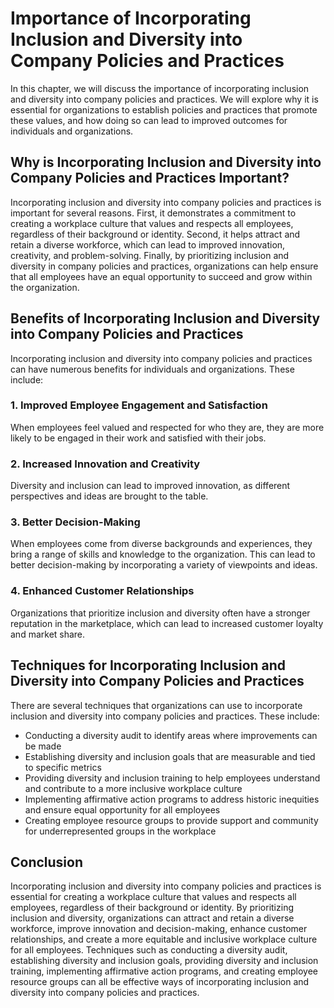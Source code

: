Importance of Incorporating Inclusion and Diversity into Company Policies and Practices
=============================================================================================================================================================================

In this chapter, we will discuss the importance of incorporating inclusion and diversity into company policies and practices. We will explore why it is essential for organizations to establish policies and practices that promote these values, and how doing so can lead to improved outcomes for individuals and organizations.

Why is Incorporating Inclusion and Diversity into Company Policies and Practices Important?
-------------------------------------------------------------------------------------------

Incorporating inclusion and diversity into company policies and practices is important for several reasons. First, it demonstrates a commitment to creating a workplace culture that values and respects all employees, regardless of their background or identity. Second, it helps attract and retain a diverse workforce, which can lead to improved innovation, creativity, and problem-solving. Finally, by prioritizing inclusion and diversity in company policies and practices, organizations can help ensure that all employees have an equal opportunity to succeed and grow within the organization.

Benefits of Incorporating Inclusion and Diversity into Company Policies and Practices
-------------------------------------------------------------------------------------

Incorporating inclusion and diversity into company policies and practices can have numerous benefits for individuals and organizations. These include:

### 1. Improved Employee Engagement and Satisfaction

When employees feel valued and respected for who they are, they are more likely to be engaged in their work and satisfied with their jobs.

### 2. Increased Innovation and Creativity

Diversity and inclusion can lead to improved innovation, as different perspectives and ideas are brought to the table.

### 3. Better Decision-Making

When employees come from diverse backgrounds and experiences, they bring a range of skills and knowledge to the organization. This can lead to better decision-making by incorporating a variety of viewpoints and ideas.

### 4. Enhanced Customer Relationships

Organizations that prioritize inclusion and diversity often have a stronger reputation in the marketplace, which can lead to increased customer loyalty and market share.

Techniques for Incorporating Inclusion and Diversity into Company Policies and Practices
----------------------------------------------------------------------------------------

There are several techniques that organizations can use to incorporate inclusion and diversity into company policies and practices. These include:

* Conducting a diversity audit to identify areas where improvements can be made
* Establishing diversity and inclusion goals that are measurable and tied to specific metrics
* Providing diversity and inclusion training to help employees understand and contribute to a more inclusive workplace culture
* Implementing affirmative action programs to address historic inequities and ensure equal opportunity for all employees
* Creating employee resource groups to provide support and community for underrepresented groups in the workplace

Conclusion
----------

Incorporating inclusion and diversity into company policies and practices is essential for creating a workplace culture that values and respects all employees, regardless of their background or identity. By prioritizing inclusion and diversity, organizations can attract and retain a diverse workforce, improve innovation and decision-making, enhance customer relationships, and create a more equitable and inclusive workplace culture for all employees. Techniques such as conducting a diversity audit, establishing diversity and inclusion goals, providing diversity and inclusion training, implementing affirmative action programs, and creating employee resource groups can all be effective ways of incorporating inclusion and diversity into company policies and practices.
